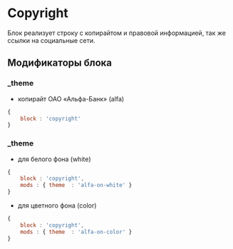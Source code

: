 # Copyright

Блок реализует строку с копирайтом и правовой информацией, так же ссылки на социальные сети.
 
## Модификаторы блока

### _theme

- копирайт ОАО «Альфа-Банк» (alfa)

``` js
{
    block : 'сopyright'
}
```

### _theme

- для белого фона (white)

``` js
{
    block : 'сopyright',
    mods : { theme  : 'alfa-on-white' }
}
```

- для цветного фона (color)

``` js
{
    block : 'сopyright',
    mods : { theme  : 'alfa-on-color' }
}
``` 
